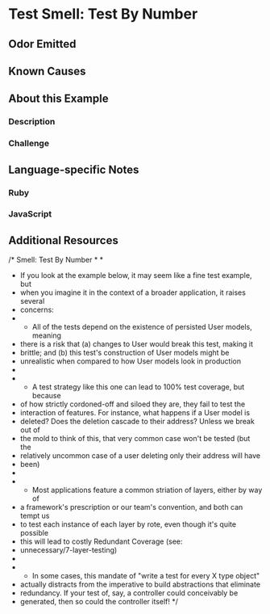 # Test Smell: Test By Number

## Odor Emitted

## Known Causes

## About this Example

### Description

### Challenge

## Language-specific Notes

### Ruby

### JavaScript

## Additional Resources

/* Smell: Test By Number
 *
 *
 * If you look at the example below, it may seem like a fine test example, but
 * when you imagine it in the context of a broader application, it raises several
 * concerns:
 *   * All of the tests depend on the existence of persisted User models, meaning
 *   there is a risk that (a) changes to User would break this test, making it
 *   brittle; and (b) this test's construction of User models might be
 *   unrealistic when compared to how User models look in production
 *
 *   * A test strategy like this one can lead to 100% test coverage, but because
 *   of how strictly cordoned-off and siloed they are, they fail to test the
 *   interaction of features. For instance, what happens if a User model is
 *   deleted? Does the deletion cascade to their address? Unless we break out of
 *   the mold to think of this, that very common case won't be tested (but the
 *   relatively uncommon case of a user deleting only their address will have
 *   been)
 *
 *   * Most applications feature a common striation of layers, either by way of
 *   a framework's prescription or our team's convention, and both can tempt us
 *   to test each instance of each layer by rote, even though it's quite possible
 *   this will lead to costly Redundant Coverage (see:
 *   unnecessary/7-layer-testing)
 *
 *   * In some cases, this mandate of "write a test for every X type object"
 *   actually distracts from the imperative to build abstractions that eliminate
 *   redundancy. If your test of, say, a controller could conceivably be
 *   generated, then so could the controller itself!
 */


